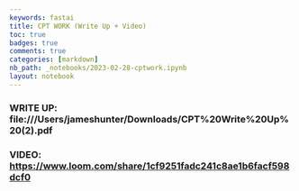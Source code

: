 ```yaml
---
keywords: fastai
title: CPT WORK (Write Up + Video)
toc: true 
badges: true
comments: true
categories: [markdown]
nb_path: _notebooks/2023-02-28-cptwork.ipynb
layout: notebook
---
```


<!--
#################################################
### THIS FILE WAS AUTOGENERATED! DO NOT EDIT! ###
#################################################
# file to edit: _notebooks/2023-02-28-cptwork.ipynb
-->

<div class="container" id="notebook-container">
        
<div class="cell border-box-sizing text_cell rendered"><div class="inner_cell">
<div class="text_cell_render border-box-sizing rendered_html">
<h3 id="WRITE-UP:-file:///Users/jameshunter/Downloads/CPT%20Write%20Up%20(2).pdf">WRITE UP: file:///Users/jameshunter/Downloads/CPT%20Write%20Up%20(2).pdf<a class="anchor-link" href="#WRITE-UP:-file:///Users/jameshunter/Downloads/CPT%20Write%20Up%20(2).pdf"> </a></h3>
</div>
</div>
</div>
<div class="cell border-box-sizing text_cell rendered"><div class="inner_cell">
<div class="text_cell_render border-box-sizing rendered_html">
<h3 id="VIDEO:-https://www.loom.com/share/1cf9251fadc241c8ae1b6facf598dcf0">VIDEO: <a href="https://www.loom.com/share/1cf9251fadc241c8ae1b6facf598dcf0">https://www.loom.com/share/1cf9251fadc241c8ae1b6facf598dcf0</a><a class="anchor-link" href="#VIDEO:-https://www.loom.com/share/1cf9251fadc241c8ae1b6facf598dcf0"> </a></h3>
</div>
</div>
</div>
</div>
 

